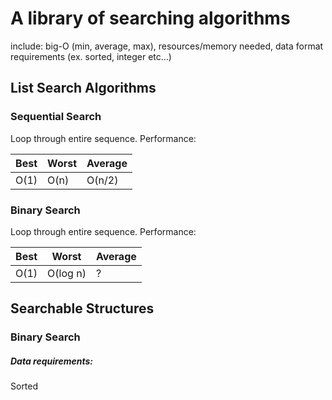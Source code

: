 # A library of searching algorithms
include: big-O (min, average, max), resources/memory needed, data format requirements (ex. sorted, integer etc...)

## List Search Algorithms
### Sequential Search
Loop through entire sequence. Performance:

| Best | Worst | Average |
| ---- | ----- | ------- |
| O(1) | O(n) | O(n/2) |


### Binary Search

Loop through entire sequence. Performance:

| Best | Worst | Average |
| ---- | ----- | ------- |
| O(1) | O(log n) | ? |


## Searchable Structures

### Binary Search
##### Data requirements:
Sorted
